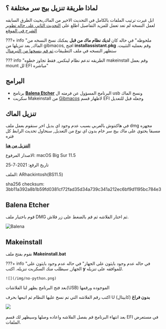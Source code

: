 ## لماذا طريقة تنزيل بيج سر مختلفة ؟

ابل غيرت ترتيب الملفات بالكامل في التحديث الاخير من الماك,بحيث الطرق السابقه لعمل النسخة لم تعد تعمل
للمزيد التفاصيل اطلع على [التحديث الثاني على حاله تطوير الشرح في الموقع](https://هاكنتوش.com/%d8%ad%d8%a7%d9%84%d9%87-%d8%aa%d8%b7%d9%88%d9%8a%d8%b1-%d8%a7%d9%84%d8%a5%d8%b5%d8%af%d8%a7%d8%b1-%d8%a7%d9%84%d8%ab%d8%a7%d9%86%d9%8a-%d9%85%d9%86-%d8%b4%d8%b1%d8%ad-%d8%a7%d9%84%d9%87%d8%a7%d9%83/)

???+ info "ملحوظه"
	في حاله كان **لديك نظام ماك من قبل** يمكنك نسخ النسخه من الماك, بعد تنزيلها من gibmacos, افتح **installassistant.pkg** وقم بعمليه التثبيت. ستظهر النسخه في ملف التطبيقات.[ثم قم بنسخها من التيرمنال](https://forum.هاكنتوش.com/threads/kif-tnsx-nzam-almak-al-usb-mn-altirmnal.107/)

??? info "الطريقه تدعم نظام لينكس, فقط تجاوز خطوه makeinstall وقم بعمل mount لل EFI مباشره"

## البرامج

- برنامج **[Balena Etcher](https://www.balena.io/etcher/)** البرنامج المسؤول عن فرمته ال usb ونسخ الماك
- سكربت Makeinstall من [Gibmacos](https://github.com/corpnewt/gibMacOS) لاظهار قسم EFI وجعله قبل للتعديل
## تنزيل الماك
في هاكنتوش بالعربي بسبب عدم وجود اي بديل اخر سنقوم بعمل ملف dmg مجهزه مسبقا يحتوي على ماك بيج سر خام بدون اي نوع من التعديل,
سنحاول تحديث الرابط كل فتره

[**التنزيل من هنا**](https://gofile.io/d/AhJddY)

الاصدار المرفوع: macOS Big Sur 11.5

تاريخ الرفع: 2021-7-25

الملف: ARhackintosh(BS11.5)

sha256 checksum: 3bb11a392a8b1b59fd0381cf72fad35d34a739c341a212ec6bf9d1195bc784e3  


## Balena Etcher

قوم باختيار ملف DMG ثم اختار الفلاشه ثم قم بالضغط على زر فلاش.

![Balena](/img/Big-sur/Balena.png)

## Makeinstall

نقوم بفتح ملف **Makeinstall.bat**

???+ info "في حاله عدم وجود بايثون على الجهاز"
	في حاله عدم وجود بايثون على الجهاز, سيطلب منك السكربت تنزيله.
	اكتب **y** للموافقه على تنزيله.

	![](/img/no-python.png)
	
بعد فتح البرنامج يظهر لنا الفلاشات(USB) الموجوده ورقمها

اكتب رقم الفلاشه التي تم نسخ عليها النظام ثم اتبعها بحرف U (كابيتال) **بدون فراغ**

![](/img/Big-sur/Select-usb.jpg)

بعد انتهاء البرنامج قم بفصل الفلاشه واعاده وصلها وسيظهر لك قسم EFI في مستعرض الملفات.
